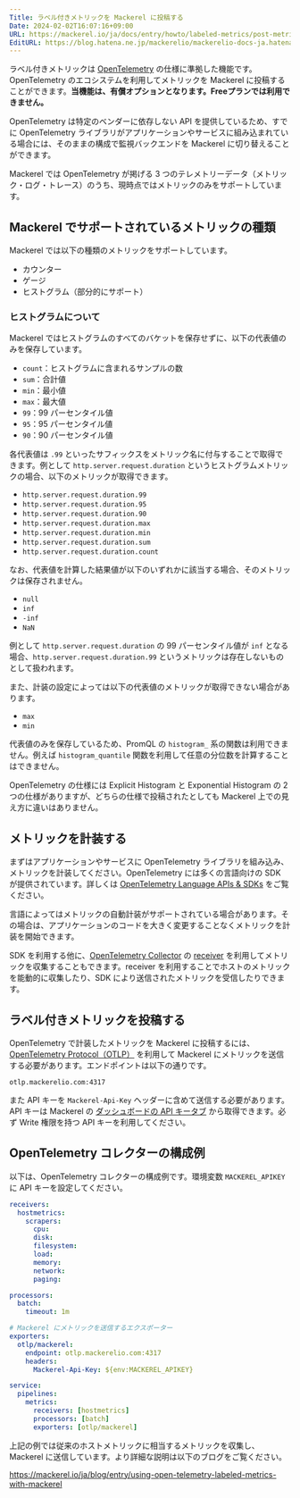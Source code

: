 ```yaml
---
Title: ラベル付きメトリックを Mackerel に投稿する
Date: 2024-02-02T16:07:16+09:00
URL: https://mackerel.io/ja/docs/entry/howto/labeled-metrics/post-metrics
EditURL: https://blog.hatena.ne.jp/mackerelio/mackerelio-docs-ja.hatenablog.mackerel.io/atom/entry/6801883189090642476
---
```


ラベル付きメトリックは [OpenTelemetry](https://opentelemetry.io/) の仕様に準拠した機能です。OpenTelemetry のエコシステムを利用してメトリックを Mackerel に投稿することができます。**当機能は、有償オプションとなります。Freeプランでは利用できません。**

OpenTelemetry は特定のベンダーに依存しない API を提供しているため、すでに OpenTelemetry ライブラリがアプリケーションやサービスに組み込まれている場合には、そのままの構成で監視バックエンドを Mackerel に切り替えることができます。

Mackerel では OpenTelemetry が掲げる 3 つのテレメトリーデータ（メトリック・ログ・トレース）のうち、現時点ではメトリックのみをサポートしています。

## Mackerel でサポートされているメトリックの種類

Mackerel では以下の種類のメトリックをサポートしています。

- カウンター
- ゲージ
- ヒストグラム（部分的にサポート）

### ヒストグラムについて

Mackerel ではヒストグラムのすべてのバケットを保存せずに、以下の代表値のみを保存しています。

- `count`：ヒストグラムに含まれるサンプルの数
- `sum`：合計値
- `min`：最小値
- `max`：最大値
- `99`：99 パーセンタイル値
- `95`：95 パーセンタイル値
- `90`：90 パーセンタイル値

各代表値は `.99` といったサフィックスをメトリック名に付与することで取得できます。例として `http.server.request.duration` というヒストグラムメトリックの場合、以下のメトリックが取得できます。

- `http.server.request.duration.99`
- `http.server.request.duration.95`
- `http.server.request.duration.90`
- `http.server.request.duration.max`
- `http.server.request.duration.min`
- `http.server.request.duration.sum`
- `http.server.request.duration.count`

なお、代表値を計算した結果値が以下のいずれかに該当する場合、そのメトリックは保存されません。

- `null`
- `inf`
- `-inf`
- `NaN`

例として `http.server.request.duration` の 99 パーセンタイル値が `inf` となる場合、`http.server.request.duration.99` というメトリックは存在しないものとして扱われます。

また、計装の設定によっては以下の代表値のメトリックが取得できない場合があります。

- `max`
- `min`

代表値のみを保存しているため、PromQL の `histogram_` 系の関数は利用できません。例えば `histogram_quantile` 関数を利用して任意の分位数を計算することはできません。

OpenTelemetry の仕様には Explicit Histogram と Exponential Histogram の 2 つの仕様がありますが、どちらの仕様で投稿されたとしても Mackerel 上での見え方に違いはありません。

## メトリックを計装する

まずはアプリケーションやサービスに OpenTelemetry ライブラリを組み込み、メトリックを計装してください。OpenTelemetry には多くの言語向けの SDK が提供されています。詳しくは [OpenTelemetry Language APIs & SDKs](https://opentelemetry.io/docs/languages/) をご覧ください。

言語によってはメトリックの自動計装がサポートされている場合があります。その場合は、アプリケーションのコードを大きく変更することなくメトリックを計装を開始できます。

SDK を利用する他に、[OpenTelemetry Collector](https://opentelemetry.io/docs/collector/) の [receiver](https://opentelemetry.io/docs/collector/configuration/#receivers) を利用してメトリックを収集することもできます。receiver を利用することでホストのメトリックを能動的に収集したり、SDK により送信されたメトリックを受信したりできます。

## ラベル付きメトリックを投稿する

OpenTelemetry で計装したメトリックを Mackerel に投稿するには、[OpenTelemetry Protocol（OTLP）](https://opentelemetry.io/docs/specs/otlp/) を利用して Mackerel にメトリックを送信する必要があります。エンドポイントは以下の通りです。

```
otlp.mackerelio.com:4317
```

また API キーを `Mackerel-Api-Key` ヘッダーに含めて送信する必要があります。API キーは Mackerel の [ダッシュボードの API キータブ](https://mackerel.io/my?tab=apikeys) から取得できます。必ず Write 権限を持つ API キーを利用してください。

## OpenTelemetry コレクターの構成例

以下は、OpenTelemetry コレクターの構成例です。環境変数 `MACKEREL_APIKEY` に API キーを設定してください。

```yaml
receivers:
  hostmetrics:
    scrapers:
      cpu:
      disk:
      filesystem:
      load:
      memory:
      network:
      paging:

processors:
  batch:
    timeout: 1m

# Mackerel にメトリックを送信するエクスポーター
exporters:
  otlp/mackerel:
    endpoint: otlp.mackerelio.com:4317
    headers:
      Mackerel-Api-Key: ${env:MACKEREL_APIKEY}

service:
  pipelines:
    metrics:
      receivers: [hostmetrics]
      processors: [batch]
      exporters: [otlp/mackerel]
```

上記の例では従来のホストメトリックに相当するメトリックを収集し、Mackerel に送信しています。より詳細な説明は以下のブログをご覧ください。

https://mackerel.io/ja/blog/entry/using-open-telemetry-labeled-metrics-with-mackerel
